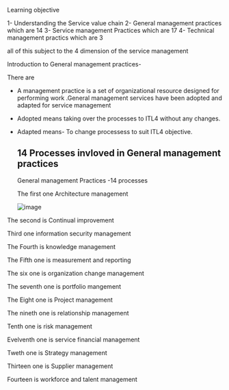 Learning objective 

1- Understanding the Service value chain
2- General management practices which are 14
3- Service management Practices which are 17
4- Technical management practics which are 3

all of this subject to the 4 dimension of the service management



Introduction to General management practices-

There are 
- A management practice is a set of organizational resource designed for performing work .General management services have been adopted and adapted for service management
- Adopted means taking over the processes to ITL4 without any changes.
- Adapted means- To change processess to suit   ITL4 objective.

  ## 14 Processes invloved in General management practices

  General management Practices -14 processes

  The first one Architecture management
  
  ![image](https://github.com/user-attachments/assets/59ed974a-84fd-4ceb-876c-65718f481a66)

The second is Continual improvement 

Third one information security management

The Fourth is knowledge management

The Fifth one is measurement and reporting 

The six one is organization change management

The seventh one is portfolio mangement

The Eight one is Project management 

The nineth one is relationship management

Tenth one is risk management 

Evelventh one is service financial management

Tweth one is Strategy management 

Thirteen one is   Supplier management 

Fourteen is workforce and talent management 


